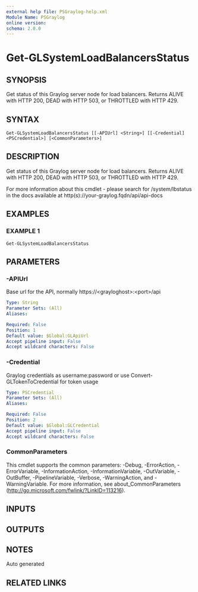 ```yaml
---
external help file: PSGraylog-help.xml
Module Name: PSGraylog
online version:
schema: 2.0.0
---
```


# Get-GLSystemLoadBalancersStatus

## SYNOPSIS
Get status of this Graylog server node for load balancers.
Returns ALIVE with HTTP 200, DEAD with HTTP 503, or THROTTLED with HTTP 429.

## SYNTAX

```
Get-GLSystemLoadBalancersStatus [[-APIUrl] <String>] [[-Credential] <PSCredential>] [<CommonParameters>]
```

## DESCRIPTION
Get status of this Graylog server node for load balancers.
Returns ALIVE with HTTP 200, DEAD with HTTP 503, or THROTTLED with HTTP 429.


For more information about this cmdlet - please search for /system/lbstatus in the docs available at http(s)://your-graylog.fqdn/api/api-docs

## EXAMPLES

### EXAMPLE 1
```
Get-GLSystemLoadBalancersStatus
```

## PARAMETERS

### -APIUrl
Base url for the API, normally https://\<grayloghost\>:\<port\>/api

```yaml
Type: String
Parameter Sets: (All)
Aliases:

Required: False
Position: 1
Default value: $Global:GLApiUrl
Accept pipeline input: False
Accept wildcard characters: False
```

### -Credential
Graylog credentials as username:password or use Convert-GLTokenToCredential for token usage

```yaml
Type: PSCredential
Parameter Sets: (All)
Aliases:

Required: False
Position: 2
Default value: $Global:GLCredential
Accept pipeline input: False
Accept wildcard characters: False
```

### CommonParameters
This cmdlet supports the common parameters: -Debug, -ErrorAction, -ErrorVariable, -InformationAction, -InformationVariable, -OutVariable, -OutBuffer, -PipelineVariable, -Verbose, -WarningAction, and -WarningVariable. For more information, see about_CommonParameters (http://go.microsoft.com/fwlink/?LinkID=113216).

## INPUTS

## OUTPUTS

## NOTES
Auto generated

## RELATED LINKS
